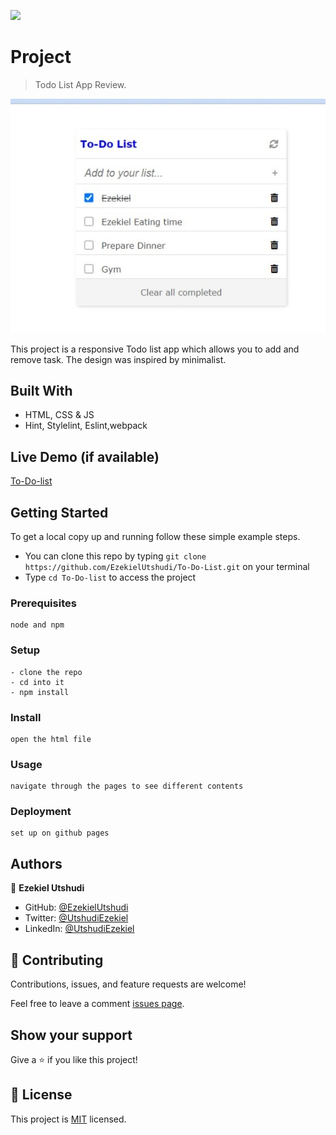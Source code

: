 ![](https://img.shields.io/badge/Microverse-blueviolet)

# Project

> Todo List App Review.

![screenshot Image](./img/Screenshot-pic.jpeg)

This project is a responsive Todo list app which allows you to add and remove task. The design was inspired by minimalist.

## Built With

- HTML, CSS & JS
- Hint, Stylelint, Eslint,webpack

## Live Demo (if available)

[To-Do-list](https://ezekielutshudi.github.io/To-Do-List/)

## Getting Started

To get a local copy up and running follow these simple example steps.

- You can clone this repo by typing `git clone https://github.com/EzekielUtshudi/To-Do-List.git` on your terminal
- Type `cd To-Do-list` to access the project

### Prerequisites

```
node and npm
```

### Setup

```
- clone the repo
- cd into it
- npm install
```

### Install

```
open the html file
```

### Usage

```
navigate through the pages to see different contents
```

### Deployment

```
set up on github pages
```

## Authors

👤 **Ezekiel Utshudi**

- GitHub: [@EzekielUtshudi](https://github.com/EzekielUtshudi)
- Twitter: [@UtshudiEzekiel](https://twitter.com/UtshudiEzekiel)
- LinkedIn: [@UtshudiEzekiel](https://www.linkedin.com/in/ezekiel-utshudi-195782162/)

## 🤝 Contributing

Contributions, issues, and feature requests are welcome!

Feel free to leave a comment [issues page]().

## Show your support

Give a ⭐️ if you like this project!

## 📝 License

This project is [MIT](./MIT.md) licensed.
